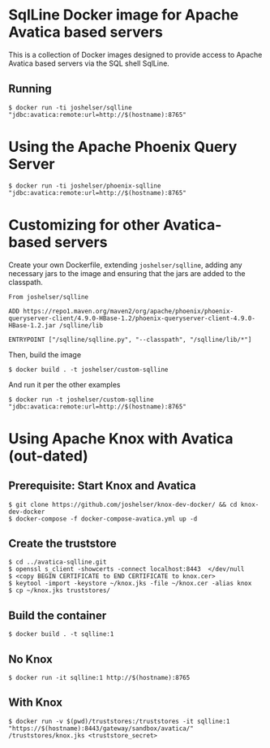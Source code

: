 # SqlLine Docker image for Apache Avatica based servers

This is a collection of Docker images designed to provide access to
Apache Avatica based servers via the SQL shell SqlLine.

## Running

```
$ docker run -ti joshelser/sqlline "jdbc:avatica:remote:url=http://$(hostname):8765"
```

# Using the Apache Phoenix Query Server

```
$ docker run -ti joshelser/phoenix-sqlline "jdbc:avatica:remote:url=http://$(hostname):8765"
```

# Customizing for other Avatica-based servers

Create your own Dockerfile, extending `joshelser/sqlline`, adding any necessary jars to the image
and ensuring that the jars are added to the classpath.

```
From joshelser/sqlline

ADD https://repo1.maven.org/maven2/org/apache/phoenix/phoenix-queryserver-client/4.9.0-HBase-1.2/phoenix-queryserver-client-4.9.0-HBase-1.2.jar /sqlline/lib

ENTRYPOINT ["/sqlline/sqlline.py", "--classpath", "/sqlline/lib/*"]
```

Then, build the image

```
$ docker build . -t joshelser/custom-sqlline
```

And run it per the other examples

```
$ docker run -t joshelser/custom-sqlline "jdbc:avatica:remote:url=http://$(hostname):8765"
```

# Using Apache Knox with Avatica (out-dated)

## Prerequisite: Start Knox and Avatica 

```
$ git clone https://github.com/joshelser/knox-dev-docker/ && cd knox-dev-docker
$ docker-compose -f docker-compose-avatica.yml up -d
```

## Create the truststore

```
$ cd ../avatica-sqlline.git
$ openssl s_client -showcerts -connect localhost:8443  </dev/null
$ <copy BEGIN CERTIFICATE to END CERTIFICATE to knox.cer>
$ keytool -import -keystore ~/knox.jks -file ~/knox.cer -alias knox
$ cp ~/knox.jks truststores/
```

## Build the container

```
$ docker build . -t sqlline:1
```

## No Knox

```
$ docker run -it sqlline:1 http://$(hostname):8765
```

## With Knox

```
$ docker run -v $(pwd)/truststores:/truststores -it sqlline:1 "https://$(hostname):8443/gateway/sandbox/avatica/" /truststores/knox.jks <truststore_secret>
```
